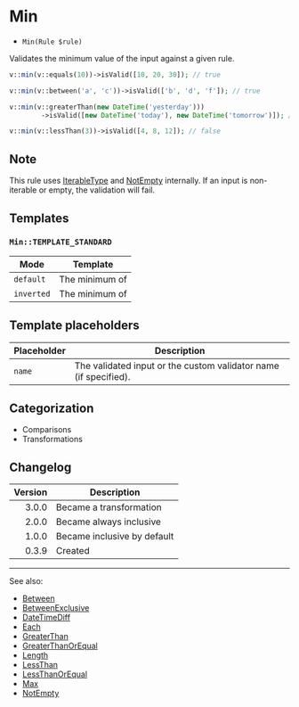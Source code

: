 # Min

- `Min(Rule $rule)`

Validates the minimum value of the input against a given rule.

```php
v::min(v::equals(10))->isValid([10, 20, 30]); // true

v::min(v::between('a', 'c'))->isValid(['b', 'd', 'f']); // true

v::min(v::greaterThan(new DateTime('yesterday')))
        ->isValid([new DateTime('today'), new DateTime('tomorrow')]); // true

v::min(v::lessThan(3))->isValid([4, 8, 12]); // false
```

## Note

This rule uses [IterableType](IterableType.md) and [NotEmpty](NotEmpty.md) internally. If an input is non-iterable or
empty, the validation will fail.

## Templates

### `Min::TEMPLATE_STANDARD`

| Mode       | Template         |
|------------|------------------|
| `default`  | The minimum of |
| `inverted` | The minimum of |

## Template placeholders

| Placeholder | Description                                                      |
|-------------|------------------------------------------------------------------|
| `name`      | The validated input or the custom validator name (if specified). |

## Categorization

- Comparisons
- Transformations

## Changelog

| Version | Description                 |
|--------:|-----------------------------|
|   3.0.0 | Became a transformation     |
|   2.0.0 | Became always inclusive     |
|   1.0.0 | Became inclusive by default |
|   0.3.9 | Created                     |

***
See also:

- [Between](Between.md)
- [BetweenExclusive](BetweenExclusive.md)
- [DateTimeDiff](DateTimeDiff.md)
- [Each](Each.md)
- [GreaterThan](GreaterThan.md)
- [GreaterThanOrEqual](GreaterThanOrEqual.md)
- [Length](Length.md)
- [LessThan](LessThan.md)
- [LessThanOrEqual](LessThanOrEqual.md)
- [Max](Max.md)
- [NotEmpty](NotEmpty.md)
